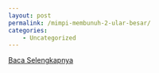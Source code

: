 ```yaml
---
layout: post
permalink: /mimpi-membunuh-2-ular-besar/
categories:
    - Uncategorized
---
```


[Baca Selengkapnya](/06)